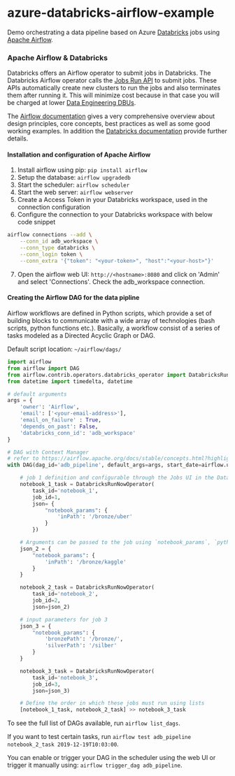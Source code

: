 # azure-databricks-airflow-example
Demo orchestrating a data pipeline based on Azure [Databricks](https://databricks.com/) jobs using [Apache Airflow](https://airflow.apache.org/).

### Apache Airflow & Databricks

Databricks offers an Airflow operator to submit jobs in Databricks. The Databricks Airflow operator calls the [Jobs Run API](https://docs.databricks.com/dev-tools/api/latest/jobs.html#jobsjobsservicerunnow) to submit jobs. These APIs automatically create new clusters to run the jobs and also terminates them after running it. This will minimize cost because in that case you will be charged at lower [Data Engineering DBUs](https://azure.microsoft.com/en-us/pricing/details/databricks/).

The [Airflow documentation](https://airflow.apache.org/docs/stable/) gives a very comprehensive overview about design principles, core concepts, best practices as well as some good working examples. In addition the [Databricks documentation](https://docs.databricks.com/dev-tools/data-pipelines.html#apache-airflow) provide further details.

#### Installation and configuration of Apache Airflow
1. Install airflow using pip: `pip install airflow`
2. Setup the database: `airflow upgradedb`
3. Start the scheduler: `airflow scheduler`
4. Start the web server: `airflow webserver`
5. Create a Access Token in your Databricks workspace, used in the connection configuration
6. Configure the connection to your Databricks workspace with below code snippet

```bash
airflow connections --add \
	--conn_id adb_workspace \
	--conn_type databricks \
	--conn_login token \
	--conn_extra '{"token": "<your-token>", "host":"<your-host>"}'
```

7. Open the airflow web UI: `http://<hostname>:8080` and click on 'Admin' and select 'Connections'. Check the adb_workspace connection.

#### Creating the Airflow DAG for the data pipline
Airflow workflows are defined in Python scripts, which provide a set of building blocks to communicate with a wide array of technologies (bash scripts, python functions etc.). Basically, a workflow consist of a series of tasks modeled as a Directed Acyclic Graph or DAG.

Default script location: `~/airflow/dags/`

```python
import airflow
from airflow import DAG
from airflow.contrib.operators.databricks_operator import DatabricksRunNowOperator
from datetime import timedelta, datetime

# default arguments
args = {
    'owner': 'Airflow',
    'email': ['<your-email-address>'],
    'email_on_failure' : True,
    'depends_on_past': False,
    'databricks_conn_id': 'adb_workspace'
}

# DAG with Context Manager
# refer to https://airflow.apache.org/docs/stable/concepts.html?highlight=connection#context-manager
with DAG(dag_id='adb_pipeline', default_args=args, start_date=airflow.utils.dates.days_ago(1), schedule_interval='4 30 * * *') as dag:

	# job 1 definition and configurable through the Jobs UI in the Databricks workspace
	notebook_1_task = DatabricksRunNowOperator(
		task_id='notebook_1',
		job_id=1, 
		json= {
			"notebook_params": {
				'inPath': '/bronze/uber'
			}	
		})

	# Arguments can be passed to the job using `notebook_params`, `python_params` or `spark_submit_params`
	json_2 = {
		"notebook_params": {
			'inPath': '/bronze/kaggle'
		}
	}

	notebook_2_task = DatabricksRunNowOperator(
		task_id='notebook_2',
		job_id=2, 
		json=json_2)

	# input parameters for job 3
	json_3 = {
		"notebook_params": {
			'bronzePath': '/bronze/',
			'silverPath': '/silber'
		}
	}

	notebook_3_task = DatabricksRunNowOperator(
		task_id='notebook_3',
		job_id=3, 
		json=json_3)

	# Define the order in which these jobs must run using lists
	[notebook_1_task, notebook_2_task] >> notebook_3_task

```

To see the full list of DAGs available, run `airflow list_dags`.

If you want to test certain tasks, run `airflow test adb_pipeline notebook_2_task 2019-12-19T10:03:00`. 

You can enable or trigger your DAG in the scheduler using the web UI or trigger it manually using: `airflow trigger_dag adb_pipeline`.